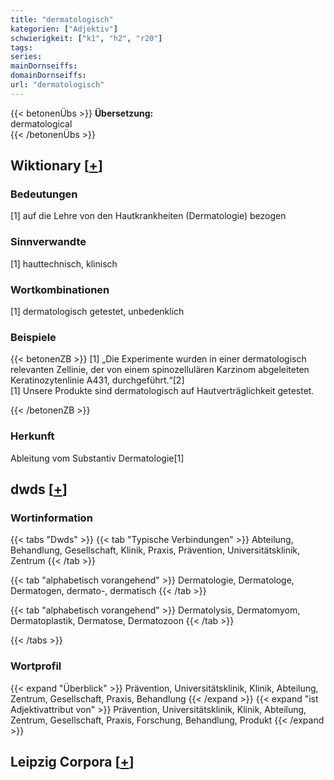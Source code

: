 ```yaml
---
title: "dermatologisch"
kategorien: ["Adjektiv"]
schwierigkeit: ["k1", "h2", "r20"]
tags:
series:
mainDornseiffs:
domainDornseiffs:
url: "dermatologisch"
---
```


{{< betonenÜbs >}}
**Übersetzung:**  
dermatological  
{{< /betonenÜbs >}}

## Wiktionary [[+](https://de.wiktionary.org/wiki/dermatologisch)]

### Bedeutungen
[1] auf die Lehre von den Hautkrankheiten (Dermatologie) bezogen  

### Sinnverwandte
[1] hauttechnisch, klinisch  

### Wortkombinationen
[1] dermatologisch getestet, unbedenklich  

### Beispiele
{{< betonenZB >}}
[1] „Die Experimente wurden in einer dermatologisch relevanten Zellinie, der von einem spinozellulären Karzinom abgeleiteten Keratinozytenlinie A431, durchgeführt.“[2]  
[1] Unsere Produkte sind dermatologisch auf Hautverträglichkeit getestet.  

{{< /betonenZB >}}
### Herkunft
Ableitung vom Substantiv Dermatologie[1]  



## dwds [[+](https://www.dwds.de/wb/dermatologisch)]

### Wortinformation
{{< tabs "Dwds" >}}
{{< tab "Typische Verbindungen" >}}
Abteilung, Behandlung, Gesellschaft, Klinik, Praxis, Prävention, Universitätsklinik, Zentrum
{{< /tab >}}

{{< tab "alphabetisch vorangehend" >}}
Dermatologie, Dermatologe, Dermatogen, dermato-, dermatisch
{{< /tab >}}

{{< tab "alphabetisch vorangehend" >}}
Dermatolysis, Dermatomyom, Dermatoplastik, Dermatose, Dermatozoon
{{< /tab >}}

{{< /tabs >}}

### Wortprofil
{{< expand "Überblick" >}} Prävention, Universitätsklinik, Klinik, Abteilung, Zentrum, Gesellschaft, Praxis, Behandlung {{< /expand >}}
{{< expand "ist Adjektivattribut von" >}} Prävention, Universitätsklinik, Klinik, Abteilung, Zentrum, Gesellschaft, Praxis, Forschung, Behandlung, Produkt {{< /expand >}}

## Leipzig Corpora [[+](https://corpora.uni-leipzig.de/en/res?word=dermatologisch&corpusId=deu_newscrawl-public_2018)]

